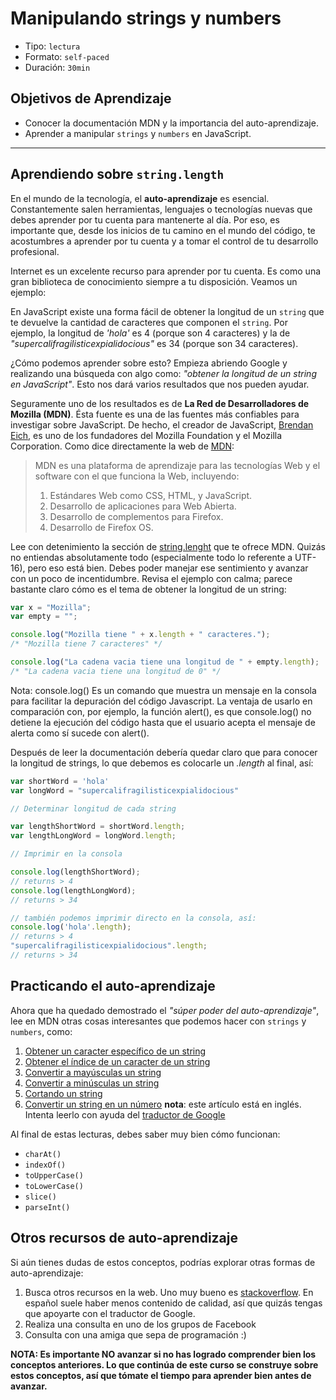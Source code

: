 # Manipulando strings y numbers

- Tipo: `lectura`
- Formato: `self-paced`
- Duración: `30min`

## Objetivos de Aprendizaje

- Conocer la documentación MDN y la importancia del auto-aprendizaje.
- Aprender a manipular `strings` y `numbers` en JavaScript.

***

## Aprendiendo sobre `string.length`

En el mundo de la tecnología, el **auto-aprendizaje** es esencial.
Constantemente salen herramientas, lenguajes o tecnologías nuevas que debes
aprender por tu cuenta para mantenerte al día. Por eso, es importante que, desde
los inicios de tu camino en el mundo del código, te acostumbres a aprender por
tu cuenta y a tomar el control de tu desarrollo profesional.

Internet es un excelente recurso para aprender por tu cuenta. Es como una gran
biblioteca de conocimiento siempre a tu disposición. Veamos un ejemplo:

En JavaScript existe una forma fácil de obtener la longitud de un `string` que
te devuelve la cantidad de caracteres que componen el `string`. Por ejemplo, la
longitud de _'hola'_ es 4 (porque son 4 caracteres) y la de
_"supercalifragilisticexpialidocious"_ es 34 (porque son 34 caracteres).

¿Cómo podemos aprender sobre esto? Empieza abriendo Google y realizando una
búsqueda con algo como: _"obtener la longitud de un string en JavaScript"_. Esto
nos dará varios resultados que nos pueden ayudar.

Seguramente uno de los resultados es de **La Red de Desarrolladores de Mozilla
(MDN)**. Ésta fuente es una de las fuentes más confiables para investigar sobre
JavaScript. De hecho, el creador de JavaScript, [Brendan Eich](https://en.wikipedia.org/wiki/Brendan_Eich),
es uno de los fundadores del Mozilla Foundation y el Mozilla Corporation. Como
dice directamente la web de [MDN](https://developer.mozilla.org/es/docs/MDN/About):

> MDN es una plataforma de aprendizaje para las tecnologías Web y el software
> con el que funciona la Web, incluyendo:
>
> 1. Estándares Web como CSS, HTML, y JavaScript.
> 2. Desarrollo de aplicaciones para Web Abierta.
> 3. Desarrollo de complementos para Firefox.
> 4. Desarrollo de Firefox OS.

Lee con detenimiento la sección de [string.lenght](https://developer.mozilla.org/es/docs/Web/JavaScript/Referencia/Objetos_globales/String/length)
que te ofrece MDN. Quizás no entiendas absolutamente todo (especialmente todo lo
  referente a UTF-16), pero eso está bien. Debes poder manejar ese sentimiento y
  avanzar con un poco de incentidumbre. Revisa el ejemplo con calma; parece
  bastante claro cómo es el tema de obtener la longitud de un string:

```js
var x = "Mozilla";
var empty = "";

console.log("Mozilla tiene " + x.length + " caracteres.");
/* "Mozilla tiene 7 caracteres" */

console.log("La cadena vacia tiene una longitud de " + empty.length);
/* "La cadena vacia tiene una longitud de 0" */
```

Nota: console.log() Es un comando que muestra un mensaje en la consola para
facilitar la depuración del código Javascript. La ventaja de usarlo en
comparación con, por ejemplo, la función alert(), es que console.log() no
detiene la ejecución del código hasta que el usuario acepta el mensaje de alerta
como sí sucede con alert().

Después de leer la documentación debería quedar claro que para conocer la
longitud de strings, lo que debemos es colocarle un _.length_ al final, así:

```js
var shortWord = 'hola'
var longWord = "supercalifragilisticexpialidocious"

// Determinar longitud de cada string

var lengthShortWord = shortWord.length;
var lengthLongWord = longWord.length;

// Imprimir en la consola

console.log(lengthShortWord);
// returns > 4
console.log(lengthLongWord);
// returns > 34

// también podemos imprimir directo en la consola, así:
console.log('hola'.length);
// returns > 4
"supercalifragilisticexpialidocious".length;
// returns > 34
```

## Practicando el auto-aprendizaje

Ahora que ha quedado demostrado el _"súper poder del auto-aprendizaje"_, lee en
MDN otras cosas interesantes que podemos hacer con `strings` y `numbers`, como:

1. [Obtener un caracter específico de un string](https://developer.mozilla.org/es/docs/Web/JavaScript/Referencia/Objetos_globales/String/charAt)
2. [Obtener el índice de un caracter de un string](https://developer.mozilla.org/es/docs/Web/JavaScript/Referencia/Objetos_globales/String/indexOf)
3. [Convertir a mayúsculas un string](https://developer.mozilla.org/es/docs/Web/JavaScript/Referencia/Objetos_globales/String/toUpperCase)
4. [Convertir a minúsculas un string](https://developer.mozilla.org/es/docs/Web/JavaScript/Referencia/Objetos_globales/String/toLowerCase)
5. [Cortando un string](https://developer.mozilla.org/es/docs/Web/JavaScript/Referencia/Objetos_globales/String/slice)
6. [Convertir un string en un número](https://developer.mozilla.org/en-US/docs/Web/JavaScript/Reference/Global_Objects/parseInt)
   **nota**: este artículo está en inglés. Intenta leerlo con ayuda del
   [traductor de Google](https://translate.google.com/)

Al final de estas lecturas, debes saber muy bien cómo funcionan:

- `charAt()`
- `indexOf()`
- `toUpperCase()`
- `toLowerCase()`
- `slice()`
- `parseInt()`

## Otros recursos de auto-aprendizaje

Si aún tienes dudas de estos conceptos, podrías explorar otras formas de
auto-aprendizaje:

1. Busca otros recursos en la web. Uno muy bueno es [stackoverflow](https://es.stackoverflow.com/).
   En español suele haber menos contenido de calidad, así que quizás tengas que
   apoyarte con el traductor de Google.
2. Realiza una consulta en uno de los grupos de Facebook
3. Consulta con una amiga que sepa de programación :)

**NOTA: Es importante NO avanzar si no has logrado comprender bien los conceptos
anteriores. Lo que continúa de este curso se construye sobre estos conceptos,
así que tómate el tiempo para aprender bien antes de avanzar.**
